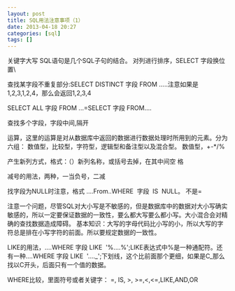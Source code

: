 ```yaml
---
layout: post
title: SQL用法注意事项（1）
date: 2013-04-18 20:27
categories: [sql]
tags: []
---
```

关键字大写
SQL语句是几个SQL子句的结合。
对列进行排序，SELECT 字段换位置\

查找某字段不重复部分:SELECT DISTINCT 字段 FROM .....注意如果是1,2,3,1,2,4，那么会返回1,2,3,4

SELECT ALL 字段 FROM ...=SELECT 字段 FROM....

查找多个字段，字段中间,隔开

运算，这里的运算是对从数据库中返回的数据进行数据处理时所用到的元素。分为六组：
数值型，比较型，字符型，逻辑型和备注型以及混合型。
数值型，+-*/%

产生新列方式，格式：（）新列名称，或括号去掉，在其中间空
格

减号的用法，两种，一当负号，二减

找字段为NULL时注意，格式 ....From..WHERE  字段  IS  NULL。
不是=

注意一个问题，尽管SQL对大小写是不敏感的，但是数据库中的数据对大小写确实敏感的，所以一定要保证数据的一致性，要么都大写要么都小写。大小混合会对精确的查找数据造成障碍。
基本知识：大写的字母代码比小写的小，所以大写的字符总是排在小写字符的前面。所以要规定数据的一致性。

LIKE的用法，....WHERE 字段 LIKE  '%....%';LIKE表达式中%是一种通配符。还有一种....WHERE 字段 LIKE  '...._';下划线，这个比前面那个更细，如果是C_那么找以C开头，后面只有一个值的数据。

WHERE比较，里面符号或者关键字：
=, IS, >, >=,<,<=,LIKE,AND,OR
